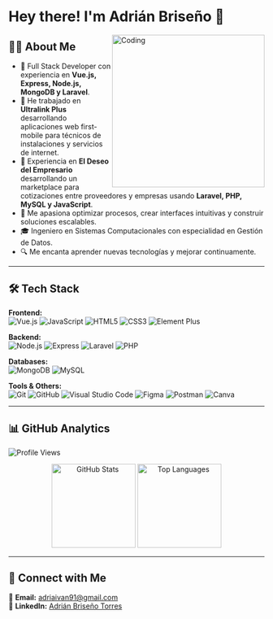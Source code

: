 # Hey there! I'm Adrián Briseño 👋

<img align="right" alt="Coding" width="300" src="https://cdn.dribbble.com/users/1162077/screenshots/3848914/programmer.gif">

## 🧑‍💻 About Me
- 🚀 Full Stack Developer con experiencia en **Vue.js, Express, Node.js, MongoDB y Laravel**.  
- 💼 He trabajado en **Ultralink Plus** desarrollando aplicaciones web first-mobile para técnicos de instalaciones y servicios de internet.  
- 💼 Experiencia en **El Deseo del Empresario** desarrollando un marketplace para cotizaciones entre proveedores y empresas usando **Laravel, PHP, MySQL y JavaScript**.  
- 🎯 Me apasiona optimizar procesos, crear interfaces intuitivas y construir soluciones escalables.  
- 🎓 Ingeniero en Sistemas Computacionales con especialidad en Gestión de Datos.  
- 🔍 Me encanta aprender nuevas tecnologías y mejorar continuamente.  

---

## 🛠 Tech Stack

**Frontend:**  
![Vue.js](https://img.shields.io/badge/Vue.js-4FC08D?style=for-the-badge&logo=vue.js&logoColor=white)
![JavaScript](https://img.shields.io/badge/JavaScript-F7DF1E?style=for-the-badge&logo=javascript&logoColor=black)
![HTML5](https://img.shields.io/badge/HTML5-E34F26?style=for-the-badge&logo=html5&logoColor=white)
![CSS3](https://img.shields.io/badge/CSS3-1572B6?style=for-the-badge&logo=css3&logoColor=white)
![Element Plus](https://img.shields.io/badge/Element%20Plus-409EFF?style=for-the-badge)

**Backend:**  
![Node.js](https://img.shields.io/badge/Node.js-339933?style=for-the-badge&logo=node.js&logoColor=white)
![Express](https://img.shields.io/badge/Express-000000?style=for-the-badge&logo=express&logoColor=white)
![Laravel](https://img.shields.io/badge/Laravel-FF2D20?style=for-the-badge&logo=laravel&logoColor=white)
![PHP](https://img.shields.io/badge/PHP-777BB4?style=for-the-badge&logo=php&logoColor=white)

**Databases:**  
![MongoDB](https://img.shields.io/badge/MongoDB-47A248?style=for-the-badge&logo=mongodb&logoColor=white)
![MySQL](https://img.shields.io/badge/MySQL-4479A1?style=for-the-badge&logo=mysql&logoColor=white)

**Tools & Others:**  
![Git](https://img.shields.io/badge/Git-F05032?style=for-the-badge&logo=git&logoColor=white)
![GitHub](https://img.shields.io/badge/GitHub-181717?style=for-the-badge&logo=github&logoColor=white)
![Visual Studio Code](https://img.shields.io/badge/VS%20Code-007ACC?style=for-the-badge&logo=visualstudiocode&logoColor=white)
![Figma](https://img.shields.io/badge/Figma-F24E1E?style=for-the-badge&logo=figma&logoColor=white)
![Postman](https://img.shields.io/badge/Postman-FF6C37?style=for-the-badge&logo=postman&logoColor=white)
![Canva](https://img.shields.io/badge/Canva-00C4CC?style=for-the-badge&logo=canva&logoColor=white)

---

## 📊 GitHub Analytics

![Profile Views](https://komarev.com/ghpvc/?username=Adrian0107&color=blue)

<p align="center">
  <img src="https://github-readme-stats.vercel.app/api?username=Adrian0107&show_icons=true&theme=radical" alt="GitHub Stats" height="165"/>
  <img src="https://github-readme-stats.vercel.app/api/top-langs/?username=Adrian0107&layout=compact&theme=radical" alt="Top Languages" height="165"/>
</p>

---

## 🤝 Connect with Me
📧 **Email:** [adriaivan91@gmail.com](mailto:adriaivan91@gmail.com)  
💼 **LinkedIn:** [Adrián Briseño Torres](https://www.linkedin.com/in/adrian-brise%C3%B1o-torres-067393241/)  
